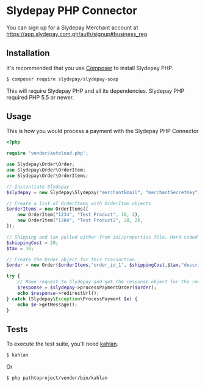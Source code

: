 Slydepay PHP Connector
=====================

You can sign up for a Slydepay Merchant account at https://app.slydepay.com.gh/auth/signup#business_reg

## Installation

It's recommended that you use [Composer](https://getcomposer.org/) to install Slydepay PHP.

```bash
$ composer require slydepay/slydepay-soap
```

This will require Slydepay PHP and all its dependencies. Slydepay PHP required PHP 5.5 or newer.

## Usage

This is how you would process a payment with the Slydepay PHP Connector

```php
<?php

require 'vendor/autoload.php';

use Slydepay\Order\Order;
use Slydepay\Order\OrderItem;
use Slydepay\Order\OrderItems;

// Instantiate Slydepay
$slydepay = new Slydepay\Slydepay("merchantEmail", "merchantSecretKey");

// Create a list of OrderItems with OrderItem objects
$orderItems = new OrderItems([
    new OrderItem("1234", "Test Product", 10, 2),
    new OrderItem("1284", "Test Product2", 20, 2),
]);

// Shipping and tax pulled either from ini/properties file. Hard coded here for illustration
$shippingCost = 20; 
$tax = 10;

// Create the Order object for this transaction. 
$order = new Order($orderItems,"order_id_1", $shippingCost,$tax,"description","no comment");

try {
    // Make request to Slydepay and get the response object for the redirect url
    $response = $slydepay->processPaymentOrder($order);
    echo $response->redirectUrl();
} catch (Slydepay\Exception\ProcessPayment $e) {
    echo $e->getMessage();
}
```

## Tests

To execute the test suite, you'll need [kahlan](https://github.com/kahlan/kahlan).

```bash
$ kahlan
```

Or
```bash
$ php pathtoproject/vendor/bin/kahlan
```
